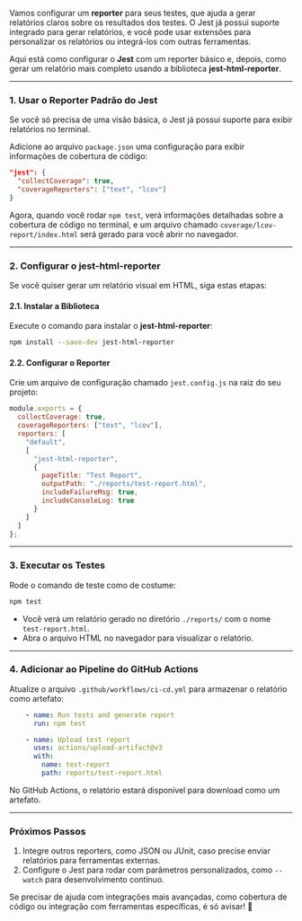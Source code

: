 Vamos configurar um **reporter** para seus testes, que ajuda a gerar relatórios claros sobre os resultados dos testes. O Jest já possui suporte integrado para gerar relatórios, e você pode usar extensões para personalizar os relatórios ou integrá-los com outras ferramentas.

Aqui está como configurar o **Jest** com um reporter básico e, depois, como gerar um relatório mais completo usando a biblioteca **jest-html-reporter**.

---

### **1. Usar o Reporter Padrão do Jest**
Se você só precisa de uma visão básica, o Jest já possui suporte para exibir relatórios no terminal.

Adicione ao arquivo `package.json` uma configuração para exibir informações de cobertura de código:

```json
"jest": {
  "collectCoverage": true,
  "coverageReporters": ["text", "lcov"]
}
```

Agora, quando você rodar `npm test`, verá informações detalhadas sobre a cobertura de código no terminal, e um arquivo chamado `coverage/lcov-report/index.html` será gerado para você abrir no navegador.

---

### **2. Configurar o jest-html-reporter**
Se você quiser gerar um relatório visual em HTML, siga estas etapas:

#### **2.1. Instalar a Biblioteca**
Execute o comando para instalar o **jest-html-reporter**:

```bash
npm install --save-dev jest-html-reporter
```

#### **2.2. Configurar o Reporter**
Crie um arquivo de configuração chamado `jest.config.js` na raiz do seu projeto:

```javascript
module.exports = {
  collectCoverage: true,
  coverageReporters: ["text", "lcov"],
  reporters: [
    "default",
    [
      "jest-html-reporter",
      {
        pageTitle: "Test Report",
        outputPath: "./reports/test-report.html",
        includeFailureMsg: true,
        includeConsoleLog: true
      }
    ]
  ]
};
```

---

### **3. Executar os Testes**
Rode o comando de teste como de costume:

```bash
npm test
```

- Você verá um relatório gerado no diretório `./reports/` com o nome `test-report.html`.
- Abra o arquivo HTML no navegador para visualizar o relatório.

---

### **4. Adicionar ao Pipeline do GitHub Actions**
Atualize o arquivo `.github/workflows/ci-cd.yml` para armazenar o relatório como artefato:

```yaml
    - name: Run tests and generate report
      run: npm test

    - name: Upload test report
      uses: actions/upload-artifact@v3
      with:
        name: test-report
        path: reports/test-report.html
```

No GitHub Actions, o relatório estará disponível para download como um artefato.

---

### **Próximos Passos**
1. Integre outros reporters, como JSON ou JUnit, caso precise enviar relatórios para ferramentas externas.
2. Configure o Jest para rodar com parâmetros personalizados, como `--watch` para desenvolvimento contínuo.

Se precisar de ajuda com integrações mais avançadas, como cobertura de código ou integração com ferramentas específicas, é só avisar! 🚀